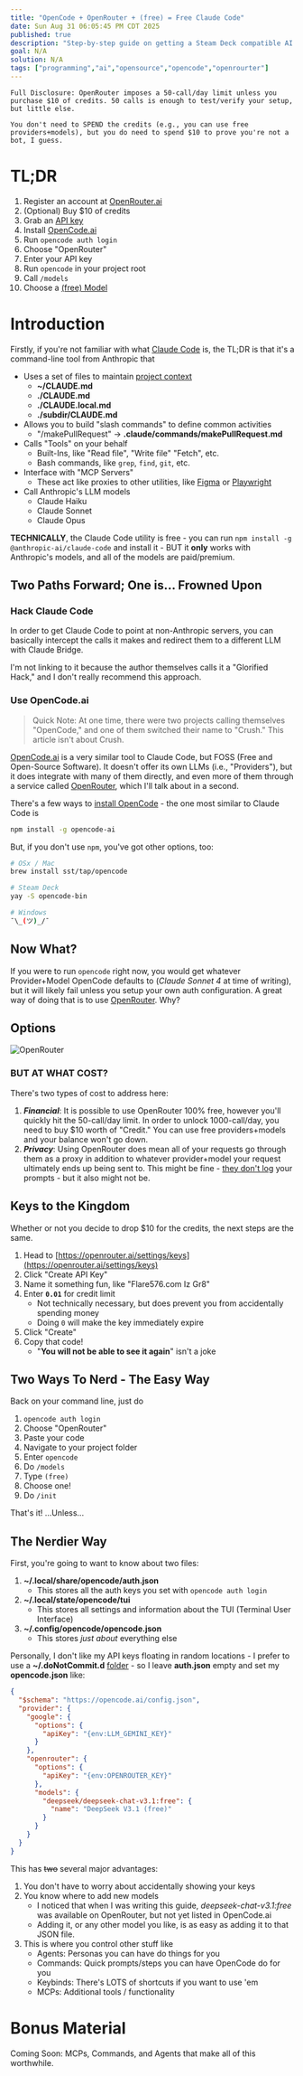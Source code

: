 ```yaml
---
title: "OpenCode + OpenRouter + (free) = Free Claude Code"
date: Sun Aug 31 06:05:45 PM CDT 2025
published: true
description: "Step-by-step guide on getting a Steam Deck compatible AI coding experience"
goal: N/A
solution: N/A
tags: ["programming","ai","opensource","opencode","openrourter"]
---
```

```flare
Full Disclosure: OpenRouter imposes a 50-call/day limit unless you purchase $10 of credits. 50 calls is enough to test/verify your setup, but little else.

You don't need to SPEND the credits (e.g., you can use free providers+models), but you do need to spend $10 to prove you're not a bot, I guess.
```

# TL;DR

1. Register an account at [OpenRouter.ai](https://openrouter.ai)
2. (Optional) Buy $10 of credits
3. Grab an [API key](https://openrouter.ai/settings/keys)
4. Install [OpenCode.ai](https://opencode.ai/)
5. Run `opencode auth login`
6. Choose "OpenRouter"
7. Enter your API key
8. Run `opencode` in your project root
9. Call `/models`
10. Choose a [(free) Model](https://openrouter.ai/models?max_price=0)

# Introduction

Firstly, if you're not familiar with what [Claude Code](https://www.anthropic.com/claude-code) is, the TL;DR is that it's a command-line tool from Anthropic that

- Uses a set of files to maintain [project context](#programming/ai/claude-code)
    - **~/CLAUDE.md**
    - **./CLAUDE.md**
    - **./CLAUDE.local.md**
    - **./subdir/CLAUDE.md**
- Allows you to build "slash commands" to define common activities
    * "/makePullRequest" -> **.claude/commands/makePullRequest.md**
- Calls "Tools" on your behalf
    * Built-Ins, like "Read file", "Write file" "Fetch", etc.
    * Bash commands, like `grep`, `find`, `git`, etc.
- Interface with "MCP Servers"
    * These act like proxies to other utilities, like [Figma](https://www.figma.com/) or [Playwright](https://playwright.dev/)
- Call Anthropic's LLM models
    * Claude Haiku
    * Claude Sonnet
    * Claude Opus

**TECHNICALLY**, the Claude Code utility is free - you can run `npm install -g @anthropic-ai/claude-code` and install it - BUT it **only** works with Anthropic's models, and all of the models are paid/premium.

## Two Paths Forward; One is... Frowned Upon

### Hack Claude Code

In order to get Claude Code to point at non-Anthropic servers, you can basically intercept the calls it makes and redirect them to a different LLM with Claude Bridge.

I'm not linking to it because the author themselves calls it a "Glorified Hack," and I don't really recommend this approach.

### Use OpenCode.ai

> Quick Note: At one time, there were two projects calling themselves "OpenCode," and one of them switched their name to "Crush." This article isn't about Crush.

[OpenCode.ai](https://opencode.ai/) is a very similar tool to Claude Code, but FOSS (Free and Open-Source Software). It doesn't offer its own LLMs (i.e., "Providers"), but it does integrate with many of them directly, and even more of them through a service called [OpenRouter](https://openrouter.ai/), which I'll talk about in a second.

There's a few ways to [install OpenCode](https://opencode.ai/docs/) - the one most similar to Claude Code is

```bash
npm install -g opencode-ai
```

But, if you don't use `npm`, you've got other options, too:

```bash
# OSx / Mac
brew install sst/tap/opencode

# Steam Deck
yay -S opencode-bin

# Windows
¯\_(ツ)_/¯
```

## Now What?

If you were to run `opencode` right now, you would get whatever Provider+Model OpenCode defaults to (_Claude Sonnet 4_ at time of writing), but it will likely fail unless you setup your own auth configuration. A great way of doing that is to use [OpenRouter](https://openrouter.ai). Why?

## Options

![OpenRouter](/images/thumbnail/openrouter.png)

### BUT AT WHAT COST?

There's two types of cost to address here:

1. **_Financial_**: It is possible to use OpenRouter 100% free, however you'll quickly hit the 50-call/day limit. In order to unlock 1000-call/day, you need to buy $10 worth of "Credit." You can use free providers+models and your balance won't go down.
2. **_Privacy_**: Using OpenRouter does mean all of your requests go through them as a proxy in addition to whatever provider+model your request ultimately ends up being sent to. This might be fine - [they don't log](https://openrouter.ai/docs/faq#what-data-is-logged-during-api-use) your prompts - but it also might not be.

## Keys to the Kingdom

Whether or not you decide to drop $10 for the credits, the next steps are the same.

1. Head to [https://openrouter.ai/settings/keys](https://openrouter.ai/settings/keys)
2. Click "Create API Key"
3. Name it something fun, like "Flare576.com Iz Gr8"
4. Enter **`0.01`** for credit limit
    - Not technically necessary, but does prevent you from accidentally spending money
    - Doing `0` will make the key immediately expire
5. Click "Create"
6. Copy that code!
    - "**You will not be able to see it again**" isn't a joke

## Two Ways To Nerd - The Easy Way

Back on your command line, just do

1. `opencode auth login`
2. Choose "OpenRouter"
3. Paste your code
4. Navigate to your project folder
5. Enter `opencode`
6. Do `/models`
7. Type `(free)`
8. Choose one!
9. Do `/init`

That's it! ...Unless...

## The Nerdier Way

First, you're going to want to know about two files:

1. **~/.local/share/opencode/auth.json**
    - This stores all the auth keys you set with `opencode auth login`
2. **~/.local/state/opencode/tui**
    - This stores all settings and information about the TUI (Terminal User Interface)
3. **~/.config/opencode/opencode.json**
    - This stores _just about_ everything else

Personally, I don't like my API keys floating in random locations - I prefer to use a **~/.doNotCommit.d** [folder](https://github.com/Flare576/dotfiles/blob/main/setup/linkFiles.sh#L65) - so I leave **auth.json** empty and set my **opencode.json** like:

```json
{
  "$schema": "https://opencode.ai/config.json",
  "provider": {
    "google": {
      "options": {
        "apiKey": "{env:LLM_GEMINI_KEY}"
      }
    },
    "openrouter": {
      "options": {
        "apiKey": "{env:OPENROUTER_KEY}"
      },
      "models": {
        "deepseek/deepseek-chat-v3.1:free": {
          "name": "DeepSeek V3.1 (free)"
        }
      }
    }
  }
}
```

This has ~~two~~ several major advantages:
1. You don't have to worry about accidentally showing your keys
2. You know where to add new models
    - I noticed that when I was writing this guide, _deepseek-chat-v3.1:free_ was available on OpenRouter, but not yet listed in OpenCode.ai
    - Adding it, or any other model you like, is as easy as adding it to that JSON file.
3. This is where you control other stuff like
    - Agents: Personas you can have do things for you
    - Commands: Quick prompts/steps you can have OpenCode do for you
    - Keybinds: There's LOTS of shortcuts if you want to use 'em
    - MCPs: Additional tools / functionality

# Bonus Material

Coming Soon: MCPs, Commands, and Agents that make all of this worthwhile.
